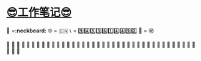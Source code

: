 # __[:sunglasses:工作笔记:sunglasses:](https://github.com/benniao1996/1996)__
__:restroom:__ =__:neckbeard:__        :globe_with_meridians: = :cn:    :telephone_receiver: = :nine::four::five::three::six::one::four::four::nine::two: :couple_with_heart: = :secret:

:shit: :shit: :shit: :shit: :shit: :shit: :shit: :shit: :shit: :shit: :shit: :shit: :shit: :shit: :shit: :shit: :shit: :shit: :shit: :shit: :shit: :shit: :shit: :shit: :shit: :shit: :shit: :shit: :shit: :shit: :shit: :shit: :shit: :shit: :shit: :shit: :shit: :shit: :shit: :shit: :shit:
